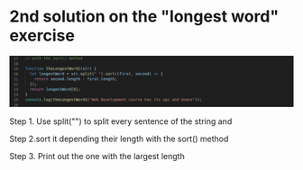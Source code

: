 # 2nd solution on the "longest word" exercise


![snapshot](./sort.png)

Step 1. Use split("") to split every sentence of the string and 

Step 2.sort it depending their length with the sort() method

Step 3. Print out the one with the largest length

